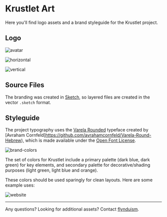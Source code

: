# Krustlet Art

Here you'll find logo assets and a brand styleguide for the Krustlet project.

## Logo

![avatar](https://user-images.githubusercontent.com/686194/89133165-b4ce6c80-d4ce-11ea-8d98-b858c29e2a60.png)

![horizontal](https://user-images.githubusercontent.com/686194/89133168-ba2bb700-d4ce-11ea-8f1e-06beeba0e4c0.png)

![vertical](https://user-images.githubusercontent.com/686194/89133163-ab450480-d4ce-11ea-8337-672733cd3774.png)


## Source Files

The branding was created in [Sketch](https://www.sketch.com/), so layered files are created in the vector `.sketch` format.

## Styleguide

The project typography uses the [Varela Rounded](https://fonts.google.com/specimen/Varela+Round) typeface created by [Avraham Cornfeld]https://github.com/avrahamcornfeld/Varela-Round-Hebrew), which is made available under the [Open Font License](https://github.com/avrahamcornfeld/Varela-Round-Hebrew/blob/master/OFL.txt).

![brand-colors](https://user-images.githubusercontent.com/686194/89133223-28707980-d4cf-11ea-9be1-b5d37575357d.png)

The set of colors for Krustlet include a primary palette (dark blue, dark green) for key elements, and secondary palette for decorative/shading purposes (light green, light blue and orange).

These colors should be used sparingly for clean layouts. Here are some example uses:

![website](https://user-images.githubusercontent.com/686194/89133225-2b6b6a00-d4cf-11ea-9713-6068257a492e.jpg)

---

Any questions? Looking for additional assets? Contact [flynduism](https://github.com/flynnduism/).

